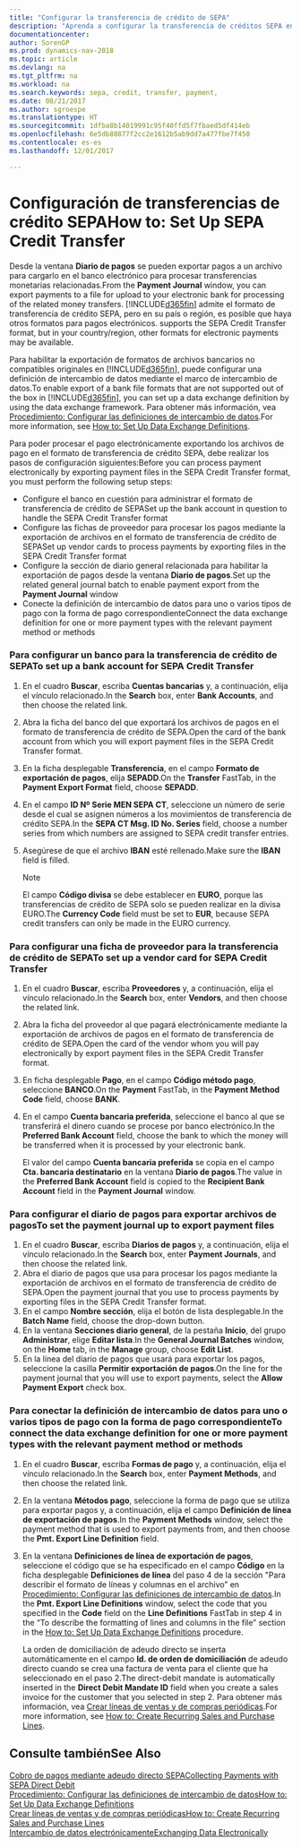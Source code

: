 ```yaml
---
title: "Configurar la transferencia de crédito de SEPA"
description: "Aprenda a configurar la transferencia de créditos SEPA en Dynamics NAV."
documentationcenter: 
author: SorenGP
ms.prod: dynamics-nav-2018
ms.topic: article
ms.devlang: na
ms.tgt_pltfrm: na
ms.workload: na
ms.search.keywords: sepa, credit, transfer, payment,
ms.date: 08/21/2017
ms.author: sgroespe
ms.translationtype: HT
ms.sourcegitcommit: 1dfba8b14019991c95f40ffd5f7fbaed5df414eb
ms.openlocfilehash: 6e5db88877f2cc2e1612b5ab9dd7a477fbe7f450
ms.contentlocale: es-es
ms.lasthandoff: 12/01/2017

---
```

# <a name="how-to-set-up-sepa-credit-transfer"></a><span data-ttu-id="932a8-103">Configuración de transferencias de crédito SEPA</span><span class="sxs-lookup"><span data-stu-id="932a8-103">How to: Set Up SEPA Credit Transfer</span></span>
<span data-ttu-id="932a8-104">Desde la ventana **Diario de pagos** se pueden exportar pagos a un archivo para cargarlo en el banco electrónico para procesar transferencias monetarias relacionadas.</span><span class="sxs-lookup"><span data-stu-id="932a8-104">From the **Payment Journal** window, you can export payments to a file for upload to your electronic bank for processing of the related money transfers.</span></span> [!INCLUDE[d365fin](includes/d365fin_md.md)]<span data-ttu-id="932a8-105"> admite el formato de transferencia de crédito SEPA, pero en su país o región, es posible que haya otros formatos para pagos electrónicos.</span><span class="sxs-lookup"><span data-stu-id="932a8-105"> supports the SEPA Credit Transfer format, but in your country/region, other formats for electronic payments may be available.</span></span>  

<span data-ttu-id="932a8-106">Para habilitar la exportación de formatos de archivos bancarios no compatibles originales en [!INCLUDE[d365fin](includes/d365fin_md.md)], puede configurar una definición de intercambio de datos mediante el marco de intercambio de datos.</span><span class="sxs-lookup"><span data-stu-id="932a8-106">To enable export of a bank file formats that are not supported out of the box in [!INCLUDE[d365fin](includes/d365fin_md.md)], you can set up a data exchange definition by using the data exchange framework.</span></span> <span data-ttu-id="932a8-107">Para obtener más información, vea [Procedimiento: Configurar las definiciones de intercambio de datos](across-how-to-set-up-data-exchange-definitions.md).</span><span class="sxs-lookup"><span data-stu-id="932a8-107">For more information, see [How to: Set Up Data Exchange Definitions](across-how-to-set-up-data-exchange-definitions.md).</span></span>  

<span data-ttu-id="932a8-108">Para poder procesar el pago electrónicamente exportando los archivos de pago en el formato de transferencia de crédito SEPA, debe realizar los pasos de configuración siguientes:</span><span class="sxs-lookup"><span data-stu-id="932a8-108">Before you can process payment electronically by exporting payment files in the SEPA Credit Transfer format, you must perform the following setup steps:</span></span>  

* <span data-ttu-id="932a8-109">Configure el banco en cuestión para administrar el formato de transferencia de crédito de SEPA</span><span class="sxs-lookup"><span data-stu-id="932a8-109">Set up the bank account in question to handle the SEPA Credit Transfer format</span></span>  
* <span data-ttu-id="932a8-110">Configure las fichas de proveedor para procesar los pagos mediante la exportación de archivos en el formato de transferencia de crédito de SEPA</span><span class="sxs-lookup"><span data-stu-id="932a8-110">Set up vendor cards to process payments by exporting files in the SEPA Credit Transfer format</span></span>  
* <span data-ttu-id="932a8-111">Configure la sección de diario general relacionada para habilitar la exportación de pagos desde la ventana **Diario de pagos**.</span><span class="sxs-lookup"><span data-stu-id="932a8-111">Set up the related general journal batch to enable payment export from the **Payment Journal** window</span></span>  
* <span data-ttu-id="932a8-112">Conecte la definición de intercambio de datos para uno o varios tipos de pago con la forma de pago correspondiente</span><span class="sxs-lookup"><span data-stu-id="932a8-112">Connect the data exchange definition for one or more payment types with the relevant payment method or methods</span></span>  

### <a name="to-set-up-a-bank-account-for-sepa-credit-transfer"></a><span data-ttu-id="932a8-113">Para configurar un banco para la transferencia de crédito de SEPA</span><span class="sxs-lookup"><span data-stu-id="932a8-113">To set up a bank account for SEPA Credit Transfer</span></span>  
1. <span data-ttu-id="932a8-114">En el cuadro **Buscar**, escriba **Cuentas bancarias** y, a continuación, elija el vínculo relacionado.</span><span class="sxs-lookup"><span data-stu-id="932a8-114">In the **Search** box, enter **Bank Accounts**, and then choose the related link.</span></span>  
2. <span data-ttu-id="932a8-115">Abra la ficha del banco del que exportará los archivos de pagos en el formato de transferencia de crédito de SEPA.</span><span class="sxs-lookup"><span data-stu-id="932a8-115">Open the card of the bank account from which you will export payment files in the SEPA Credit Transfer format.</span></span>  
3. <span data-ttu-id="932a8-116">En la ficha desplegable **Transferencia**, en el campo **Formato de exportación de pagos**, elija **SEPADD**.</span><span class="sxs-lookup"><span data-stu-id="932a8-116">On the **Transfer** FastTab, in the **Payment Export Format** field, choose **SEPADD**.</span></span>  
4. <span data-ttu-id="932a8-117">En el campo **ID Nº Serie MEN SEPA CT**, seleccione un número de serie desde el cual se asignen números a los movimientos de transferencia de crédito SEPA.</span><span class="sxs-lookup"><span data-stu-id="932a8-117">In the **SEPA CT Msg. ID No. Series** field, choose a number series from which numbers are assigned to SEPA credit transfer entries.</span></span>  
5. <span data-ttu-id="932a8-118">Asegúrese de que el archivo **IBAN** esté rellenado.</span><span class="sxs-lookup"><span data-stu-id="932a8-118">Make sure the **IBAN** field is filled.</span></span>  

    > [!NOTE]  
    >  <span data-ttu-id="932a8-119">El campo **Código divisa** se debe establecer en **EURO**, porque las transferencias de crédito de SEPA solo se pueden realizar en la divisa EURO.</span><span class="sxs-lookup"><span data-stu-id="932a8-119">The **Currency Code** field must be set to **EUR**, because SEPA credit transfers can only be made in the EURO currency.</span></span>  

### <a name="to-set-up-a-vendor-card-for-sepa-credit-transfer"></a><span data-ttu-id="932a8-120">Para configurar una ficha de proveedor para la transferencia de crédito de SEPA</span><span class="sxs-lookup"><span data-stu-id="932a8-120">To set up a vendor card for SEPA Credit Transfer</span></span>  
1. <span data-ttu-id="932a8-121">En el cuadro **Buscar**, escriba **Proveedores** y, a continuación, elija el vínculo relacionado.</span><span class="sxs-lookup"><span data-stu-id="932a8-121">In the **Search** box, enter **Vendors**, and then choose the related link.</span></span>  
2. <span data-ttu-id="932a8-122">Abra la ficha del proveedor al que pagará electrónicamente mediante la exportación de archivos de pagos en el formato de transferencia de crédito de SEPA.</span><span class="sxs-lookup"><span data-stu-id="932a8-122">Open the card of the vendor whom you will pay electronically by export payment files in the SEPA Credit Transfer format.</span></span>  
3. <span data-ttu-id="932a8-123">En ficha desplegable **Pago**, en el campo **Código método pago**, seleccione **BANCO**.</span><span class="sxs-lookup"><span data-stu-id="932a8-123">On the **Payment** FastTab, in the **Payment Method Code** field, choose **BANK**.</span></span>  
4. <span data-ttu-id="932a8-124">En el campo **Cuenta bancaria preferida**, seleccione el banco al que se transferirá el dinero cuando se procese por banco electrónico.</span><span class="sxs-lookup"><span data-stu-id="932a8-124">In the **Preferred Bank Account** field, choose the bank to which the money will be transferred when it is processed by your electronic bank.</span></span>  

     <span data-ttu-id="932a8-125">El valor del campo **Cuenta bancaria preferida** se copia en el campo **Cta. bancaria destinatario** en la ventana **Diario de pagos**.</span><span class="sxs-lookup"><span data-stu-id="932a8-125">The value in the **Preferred Bank Account** field is copied to the **Recipient Bank Account** field in the **Payment Journal** window.</span></span>  

### <a name="to-set-the-payment-journal-up-to-export-payment-files"></a><span data-ttu-id="932a8-126">Para configurar el diario de pagos para exportar archivos de pagos</span><span class="sxs-lookup"><span data-stu-id="932a8-126">To set the payment journal up to export payment files</span></span>  
1. <span data-ttu-id="932a8-127">En el cuadro **Buscar**, escriba **Diarios de pagos** y, a continuación, elija el vínculo relacionado.</span><span class="sxs-lookup"><span data-stu-id="932a8-127">In the **Search** box, enter **Payment Journals**, and then choose the related link.</span></span>  
2. <span data-ttu-id="932a8-128">Abra el diario de pagos que usa para procesar los pagos mediante la exportación de archivos en el formato de transferencia de crédito de SEPA.</span><span class="sxs-lookup"><span data-stu-id="932a8-128">Open the payment journal that you use to process payments by exporting files in the SEPA Credit Transfer format.</span></span>  
3. <span data-ttu-id="932a8-129">En el campo **Nombre sección**, elija el botón de lista desplegable.</span><span class="sxs-lookup"><span data-stu-id="932a8-129">In the **Batch Name** field, choose the drop\-down button.</span></span>  
4. <span data-ttu-id="932a8-130">En la ventana **Secciones diario general**, de la pestaña **Inicio**, del grupo **Administrar**, elige **Editar lista**.</span><span class="sxs-lookup"><span data-stu-id="932a8-130">In the **General Journal Batches** window, on the **Home** tab, in the **Manage** group, choose **Edit List**.</span></span>  
5. <span data-ttu-id="932a8-131">En la línea del diario de pagos que usará para exportar los pagos, seleccione la casilla **Permitir exportación de pagos**.</span><span class="sxs-lookup"><span data-stu-id="932a8-131">On the line for the payment journal that you will use to export payments, select the **Allow Payment Export** check box.</span></span>  

### <a name="to-connect-the-data-exchange-definition-for-one-or-more-payment-types-with-the-relevant-payment-method-or-methods"></a><span data-ttu-id="932a8-132">Para conectar la definición de intercambio de datos para uno o varios tipos de pago con la forma de pago correspondiente</span><span class="sxs-lookup"><span data-stu-id="932a8-132">To connect the data exchange definition for one or more payment types with the relevant payment method or methods</span></span>  
1. <span data-ttu-id="932a8-133">En el cuadro **Buscar**, escriba **Formas de pago** y, a continuación, elija el vínculo relacionado.</span><span class="sxs-lookup"><span data-stu-id="932a8-133">In the **Search** box, enter **Payment Methods**, and then choose the related link.</span></span>  
2. <span data-ttu-id="932a8-134">En la ventana **Métodos pago**, seleccione la forma de pago que se utiliza para exportar pagos y, a continuación, elija el campo **Definición de línea de exportación de pagos**.</span><span class="sxs-lookup"><span data-stu-id="932a8-134">In the **Payment Methods** window, select the payment method that is used to export payments from, and then choose the **Pmt. Export Line Definition** field.</span></span>  
3. <span data-ttu-id="932a8-135">En la ventana **Definiciones de línea de exportación de pagos**, seleccione el código que se ha especificado en el campo **Código** en la ficha desplegable **Definiciones de línea** del paso 4 de la sección "Para describir el formato de líneas y columnas en el archivo” en [Procedimiento: Configurar las definiciones de intercambio de datos](across-how-to-set-up-data-exchange-definitions.md).</span><span class="sxs-lookup"><span data-stu-id="932a8-135">In the **Pmt. Export Line Definitions** window, select the code that you specified in the **Code** field on the **Line Definitions** FastTab in step 4 in the “To describe the formatting of lines and columns in the file” section in the [How to: Set Up Data Exchange Definitions](across-how-to-set-up-data-exchange-definitions.md) procedure.</span></span>  

    <span data-ttu-id="932a8-136">La orden de domiciliación de adeudo directo se inserta automáticamente en el campo **Id. de orden de domiciliación** de adeudo directo cuando se crea una factura de venta para el cliente que ha seleccionado en el paso 2.</span><span class="sxs-lookup"><span data-stu-id="932a8-136">The direct-debit mandate is automatically inserted in the **Direct Debit Mandate ID** field when you create a sales invoice for the customer that you selected in step 2.</span></span> <span data-ttu-id="932a8-137">Para obtener más información, vea [Crear líneas de ventas y de compras periódicas](sales-how-work-standard-lines.md).</span><span class="sxs-lookup"><span data-stu-id="932a8-137">For more information, see [How to: Create Recurring Sales and Purchase Lines](sales-how-work-standard-lines.md).</span></span>  

## <a name="see-also"></a><span data-ttu-id="932a8-138">Consulte también</span><span class="sxs-lookup"><span data-stu-id="932a8-138">See Also</span></span>  
[<span data-ttu-id="932a8-139">Cobro de pagos mediante adeudo directo SEPA</span><span class="sxs-lookup"><span data-stu-id="932a8-139">Collecting Payments with SEPA Direct Debit</span></span>](finance-collect-payments-with-sepa-direct-debit.md)  
[<span data-ttu-id="932a8-140">Procedimiento: Configurar las definiciones de intercambio de datos</span><span class="sxs-lookup"><span data-stu-id="932a8-140">How to: Set Up Data Exchange Definitions</span></span>](across-how-to-set-up-data-exchange-definitions.md)  
[<span data-ttu-id="932a8-141">Crear líneas de ventas y de compras periódicas</span><span class="sxs-lookup"><span data-stu-id="932a8-141">How to: Create Recurring Sales and Purchase Lines</span></span>](sales-how-work-standard-lines.md)  
[<span data-ttu-id="932a8-142">Intercambio de datos electrónicamente</span><span class="sxs-lookup"><span data-stu-id="932a8-142">Exchanging Data Electronically</span></span>](across-data-exchange.md)  

